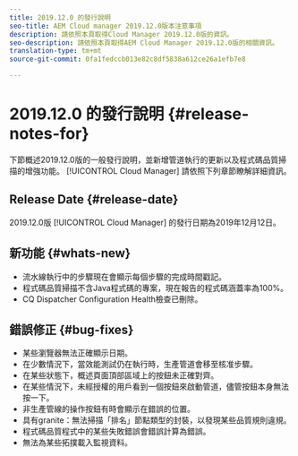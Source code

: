 ```yaml
---
title: 2019.12.0 的發行說明
seo-title: AEM Cloud manager 2019.12.0版本注意事項
description: 請依照本頁取得Cloud Manager 2019.12.0版的資訊。
seo-description: 請依照本頁取得AEM Cloud Manager 2019.12.0版的相關資訊。
translation-type: tm+mt
source-git-commit: 0fa1fedccb013e82c8df5838a612ce26a1efb7e8

---
```



# 2019.12.0 的發行說明 {#release-notes-for}

下節概述2019.12.0版的一般發行說明，並新增管道執行的更新以及程式碼品質掃描的增強功能。 [!UICONTROL Cloud Manager] 
請依照下列章節瞭解詳細資訊。

## Release Date {#release-date}

2019.12.0版 [!UICONTROL Cloud Manager] 的發行日期為2019年12月12日。

## 新功能 {#whats-new}

* 流水線執行中的步驟現在會顯示每個步驟的完成時間戳記。
* 程式碼品質掃描不含Java程式碼的專案，現在報告的程式碼涵蓋率為100%。
* CQ Dispatcher Configuration Health檢查已刪除。

## 錯誤修正 {#bug-fixes}

* 某些瀏覽器無法正確顯示日期。
* 在少數情況下，當效能測試仍在執行時，生產管道會移至核准步驟。
* 在某些狀態下，概述頁面頂部區域上的按鈕未正確對齊。
* 在某些情況下，未經授權的用戶看到一個按鈕來啟動管道，儘管按鈕本身無法按一下。
* 非生產管線的操作按鈕有時會顯示在錯誤的位置。
* 具有granite：無法掃描「排名」節點類型的封裝，以發現某些品質規則違規。
* 程式碼品質程式中的某些失敗錯誤會錯誤計算為錯誤。
* 無法為某些拓撲載入監視資料。
